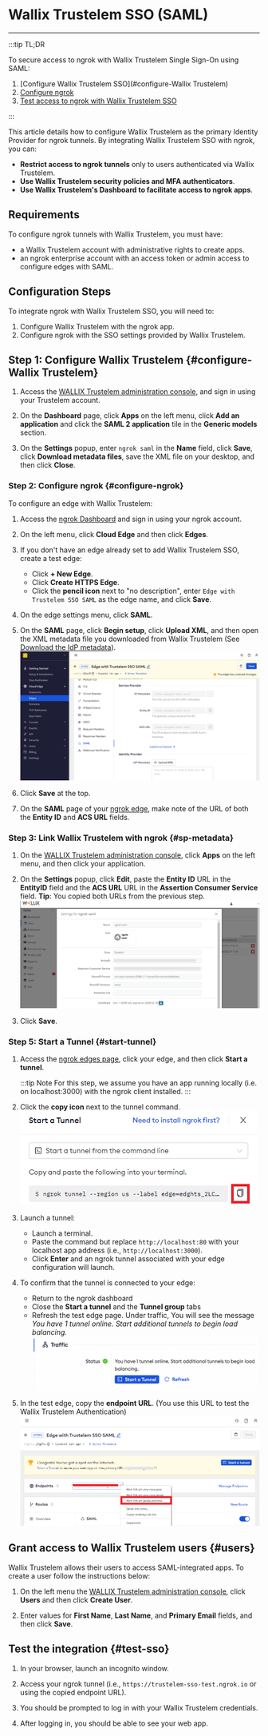 # Wallix Trustelem SSO (SAML)
------------

:::tip TL;DR

To secure access to ngrok with Wallix Trustelem Single Sign-On using SAML:
1. [Configure Wallix Trustelem SSO](#configure-Wallix Trustelem)
1. [Configure ngrok](#configure-ngrok)
1. [Test access to ngrok with Wallix Trustelem SSO](#test-sso)

:::

This article details how to configure Wallix Trustelem as the primary Identity Provider for ngrok tunnels.
By integrating Wallix Trustelem SSO with ngrok, you can:

- **Restrict access to ngrok tunnels** only to users authenticated via Wallix Trustelem.
- **Use Wallix Trustelem security policies and MFA authenticators**.
- **Use Wallix Trustelem's Dashboard to facilitate access to ngrok apps**.


## Requirements

To configure ngrok tunnels with Wallix Trustelem, you must have:

- a Wallix Trustelem account with administrative rights to create apps.
- an ngrok enterprise account with an access token or admin access to configure edges with SAML.


## Configuration Steps

To integrate ngrok with Wallix Trustelem SSO, you will need to:

1. Configure Wallix Trustelem with the ngrok app.
1. Configure ngrok with the SSO settings provided by Wallix Trustelem.

## **Step 1**: Configure Wallix Trustelem {#configure-Wallix Trustelem}

1. Access the [WALLIX Trustelem administration console](https://admin.trustelem.com/login), and sign in using your Trustelem account.

1. On the **Dashboard** page, click **Apps** on the left menu, click **Add an application** and click the **SAML 2 application** tile in the **Generic models** section.

1. On the **Settings** popup, enter `ngrok saml` in the **Name** field, click **Save**, click **Download metadata files**, save the XML file on your desktop, and then click **Close**.


### **Step 2**: Configure ngrok {#configure-ngrok}

To configure an edge with Wallix Trustelem:

1. Access the [ngrok Dashboard](https://dashboard.ngrok.com/) and sign in using your ngrok account.

1. On the left menu, click **Cloud Edge** and then click **Edges**.

1. If you don't have an edge already set to add Wallix Trustelem SSO, create a test edge:
    * Click **+ New Edge**.
    * Click **Create HTTPS Edge**.
    * Click the **pencil icon** next to "no description", enter `Edge with Trustelem SSO SAML` as the edge name, and click **Save**.

1. On the edge settings menu, click **SAML**.

1. On the **SAML** page, click **Begin setup**, click **Upload XML**, and then open the XML metadata file you downloaded from Wallix Trustelem (See [Download the IdP metadata](#idp-metadata)).
    ![Wallix Trustelem configuration](img/trustelem-5.png)

1. Click **Save** at the top.

1. On the **SAML** page of your [ngrok edge](https://dashboard.ngrok.com/cloud-edge/edges), make note of the URL of both the **Entity ID** and **ACS URL** fields.


### **Step 3**: Link Wallix Trustelem with ngrok {#sp-metadata}

1. On the [WALLIX Trustelem administration console](https://admin.trustelem.com/login), click **Apps** on the left menu, and then click your application.

1. On the **Settings** popup, click **Edit**, paste the **Entity ID** URL in the **EntityID** field and the **ACS URL** URL in the **Assertion Consumer Service** field.
    **Tip**: You copied both URLs from the previous step.
    ![Wallix Trustelem config in ngrok](img/trustelem-6.png)

1. Click **Save**.


### **Step 5**: Start a Tunnel {#start-tunnel}

1. Access the [ngrok edges page](https://dashboard.ngrok.com/cloud-edge/edges), click your edge, and then click **Start a tunnel**.

    :::tip Note 
    For this step, we assume you have an app running locally (i.e. on localhost:3000) with the ngrok client installed.
    :::


1. Click the **copy icon** next to the tunnel command.
    ![tunnel config](img/trustelem-2.png)

1. Launch a tunnel:
    * Launch a terminal.
    * Paste the command but replace `http://localhost:80` with your localhost app address (i.e., `http://localhost:3000`).
    * Click **Enter** and an ngrok tunnel associated with your edge configuration will launch.

1. To confirm that the tunnel is connected to your edge:
    * Return to the ngrok dashboard
    * Close the **Start a tunnel** and the **Tunnel group** tabs
    * Refresh the test edge page. Under traffic, You will see the message _You have 1 tunnel online. Start additional tunnels to begin load balancing._
    ![tunnel confirmed](img/trustelem-3.png)

1. In the test edge, copy the **endpoint URL**. (You use this URL to test the Wallix Trustelem Authentication)
    ![tunnel url](img/trustelem-4.png)


## Grant access to Wallix Trustelem users {#users}

Wallix Trustelem allows their users to access SAML-integrated apps.
To create a user follow the instructions below:

1. On the left menu the [WALLIX Trustelem administration console](https://admin.trustelem.com/login), click **Users**  and then click **Create User**.

1. Enter values for **First Name**, **Last Name**, and **Primary Email** fields, and then click **Save**.


## Test the integration {#test-sso}

1. In your browser, launch an incognito window.

1. Access your ngrok tunnel (i.e., `https://trustelem-sso-test.ngrok.io` or using the copied endpoint URL).

1. You should be prompted to log in with your Wallix Trustelem credentials.

1. After logging in, you should be able to see your web app.

